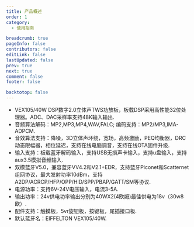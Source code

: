 ```yaml
---
title: 产品概述
order: 1
category:
  - 使用指南

breadcrumb: true
pageInfo: false
contributors: false
editLink: false
lastUpdated: false
prev: true
next: true
comment: false
footer: false

backtotop: false
---
```



<!-- more -->
- VEX105/40W DSP数字2.0立体声TWS功放板，板载DSP采用高性能32位处理器。ADC、DAC采样率支持48K输入输出.
- 音频算法解码：MP2,MP3,MP4,WAV,FALC; 编码支持：MP2/MP3,IMA-ADPCM.
- 音效算法支持：降噪，3D立体声环绕，宽场，高频激励，PEQ均衡器，DRC动态限幅器，相位延迟，支持在线电脑调音，支持在线OTA固件升级.
- 输入支持：板载蓝牙解码输入，支持USB无损声卡输入，支持u盘输入，支持aux3.5模拟音频输入.
- 双模蓝牙V5.0，兼容蓝牙VV4.2和V2.1+EDR，支持蓝牙Piconet和Scatternet组网协议，最大发射功率10dBm，支持A2DP/ACRCP/HFP/OPP/HID/SPP/PBAP/GATT/SM等协议.
- 电源功率：支持6V-24V电压输入，电流3-5A.
- 输出功率：24v供电功率输出分别为40WX2(4欧姆)最佳供电为18v（30w8欧）.
- 配件支持：触摸板，5vr旋钮板，按键板，尾插接口板.
- 默认蓝牙名：EIFFELTON VEX105/40W.